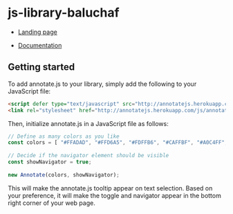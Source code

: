 # js-library-baluchaf

* [Landing page](https://annotatejs.herokuapp.com/)

* [Documentation](https://annotatejs.herokuapp.com/api.html)

## Getting started

To add annotate.js to your library, simply add the following to your JavaScript file:
    
```html
<script defer type="text/javascript" src="http://annotatejs.herokuapp.com/js/annotate/annotate.js"></script>
<link rel="stylesheet" href="http://annotatejs.herokuapp.com/js/annotate/annotate.css"/>
```
Then, initialize annotate.js in a JavaScript file as follows:
```javascript
// Define as many colors as you like
const colors = [ "#FFADAD", "#FFD6A5", "#FDFFB6", "#CAFFBF", "#A0C4FF", "#BDB2FF" ];
        
// Decide if the navigator element should be visible
const showNavigator = true;
        
new Annotate(colors, showNavigator);
```
This will make the annotate.js tooltip appear on text selection. Based on your preference, it will make the toggle and navigator appear in the bottom right corner of your web page.
